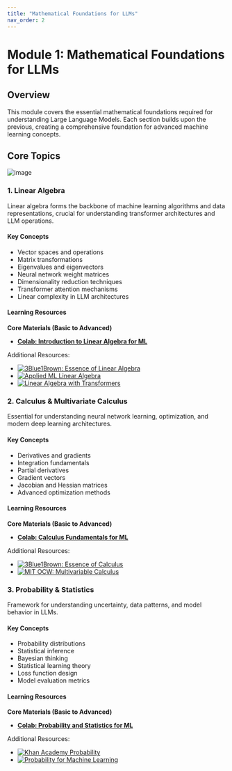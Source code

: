 ```yaml
---
title: "Mathematical Foundations for LLMs"
nav_order: 2
---
```


# Module 1: Mathematical Foundations for LLMs

## Overview
This module covers the essential mathematical foundations required for understanding Large Language Models. Each section builds upon the previous, creating a comprehensive foundation for advanced machine learning concepts.

## Core Topics
![image](https://github.com/user-attachments/assets/78859509-331c-40ae-b0ea-64c0029385b7)

### 1. Linear Algebra
Linear algebra forms the backbone of machine learning algorithms and data representations, crucial for understanding transformer architectures and LLM operations.

#### Key Concepts
- Vector spaces and operations
- Matrix transformations
- Eigenvalues and eigenvectors
- Neural network weight matrices
- Dimensionality reduction techniques
- Transformer attention mechanisms
- Linear complexity in LLM architectures

#### Learning Resources
**Core Materials (Basic to Advanced)**
- **[Colab: Introduction to Linear Algebra for ML](https://colab.research.google.com/drive/1fiSXbawfI-EMvntaV81ORDnjKDKZhzAl?usp=sharing)**

Additional Resources:
- [![3Blue1Brown: Essence of Linear Algebra](https://badgen.net/badge/Video/Essence%20of%20Linear%20Algebra/blue)](https://www.youtube.com/watch?v=fNk_zzaMoSs&list=PLZHQObOWTQDPD3MizzM2xVFitgF8hE_ab)
- [![Applied ML Linear Algebra](https://badgen.net/badge/Tutorial/Applied%20ML%20Linear%20Algebra/orange)](https://pabloinsente.github.io/intro-linear-algebra)
- [![Linear Algebra with Transformers](https://badgen.net/badge/Paper/Linear%20Algebra%20Transformers/red)](https://export.arxiv.org/pdf/2112.01898v2.pdf)

### 2. Calculus & Multivariate Calculus
Essential for understanding neural network learning, optimization, and modern deep learning architectures.

#### Key Concepts
- Derivatives and gradients
- Integration fundamentals
- Partial derivatives
- Gradient vectors
- Jacobian and Hessian matrices
- Advanced optimization methods

#### Learning Resources
**Core Materials (Basic to Advanced)**
- **[Colab: Calculus Fundamentals for ML](https://colab.research.google.com/drive/...)**

Additional Resources:
- [![3Blue1Brown: Essence of Calculus](https://badgen.net/badge/Video/Essence%20of%20Calculus/blue)](https://www.youtube.com/playlist?list=PLZHQObOWTQDMsr9K-rj53DwVRMYO3t5Yr)
- [![MIT OCW: Multivariable Calculus](https://badgen.net/badge/Course/Multivariable%20Calculus/orange)](https://ocw.mit.edu/courses/mathematics/18-02sc-multivariable-calculus-fall-2010/)

### 3. Probability & Statistics
Framework for understanding uncertainty, data patterns, and model behavior in LLMs.

#### Key Concepts
- Probability distributions
- Statistical inference
- Bayesian thinking
- Statistical learning theory
- Loss function design
- Model evaluation metrics

#### Learning Resources
**Core Materials (Basic to Advanced)**
- **[Colab: Probability and Statistics for ML](https://colab.research.google.com/drive/...)**

Additional Resources:
- [![Khan Academy Probability](https://badgen.net/badge/Course/Probability%20%26%20Statistics/green)](https://www.khanacademy.org/math/statistics-probability)
- [![Probability for Machine Learning](https://badgen.net/badge/Book/Probability%20for%20ML/purple)](https://probml.github.io/pml-book/)
